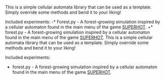 This is a simple cellular automata library that can be used as a template. Simply override some methods and bend it to your liking!
 
 Included experiments:
-* Forest.py - A forest-growing simulation inspired by a cellular automaton found in the main menu of the game [SUPERHOT](https://superhotgame.com/).
+* forest.py - A forest-growing simulation inspired by a cellular automaton found in the main menu of the game [SUPERHOT](https://superhotgame.com/).
This is a simple cellular automata library that can be used as a template. Simply override some methods and bend it to your liking!

Included experiments:
* forest.py - A forest-growing simulation inspired by a cellular automaton found in the main menu of the game [SUPERHOT](https://superhotgame.com/).